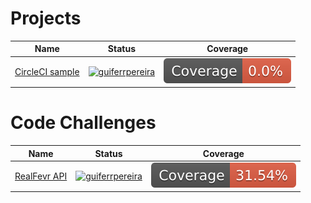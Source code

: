 # Projects

|Name|Status|Coverage|
|---|---|---|
|[CircleCI sample](https://github.com/guiferrpereira/circleci_sample)|[![guiferrpereira](https://circleci.com/gh/guiferrpereira/circleci_sample.svg?style=shield)](https://app.circleci.com/pipelines/github/guiferrpereira/circleci_sample)|![guiferrpereira](./circleci_sample/main/badge.svg)|

# Code Challenges

|Name|Status|Coverage|
|---|---|---|
|[RealFevr API](https://github.com/guiferrpereira/realfevr_api)|[![guiferrpereira](https://circleci.com/gh/guiferrpereira/realfevr_api.svg?style=shield)](https://app.circleci.com/pipelines/github/guiferrpereira/realfevr_api)|![guiferrpereira](./realfevr_api/main/badge.svg)|
